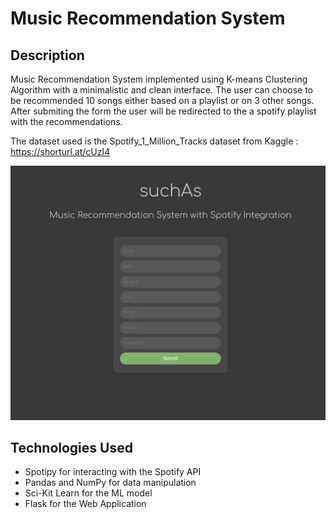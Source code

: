 # Music Recommendation System

## Description

Music Recommendation System implemented using K-means Clustering Algorithm with a minimalistic and clean interface. The user can choose to be recommended 10 songs either based on a playlist or on 3 other songs. After submiting the form the user will be redirected to the a spotify playlist with the recommendations.

The dataset used is the Spotify_1_Million_Tracks dataset from Kaggle : https://shorturl.at/cUzI4

![web_app](https://github.com/cosminstr/Music-Recommendation-System/blob/main/resources/webapp.png)

## Technologies Used

- Spotipy for interacting with the Spotify API
- Pandas and NumPy for data manipulation
- Sci-Kit Learn for the ML model
- Flask for the Web Application


